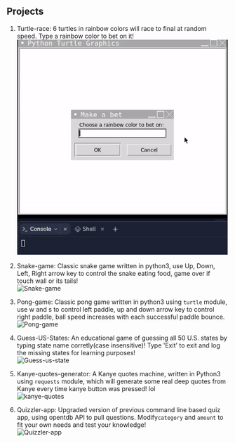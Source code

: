 ## Projects
1. Turtle-race: 6 turtles in rainbow colors will race to final at random speed. Type a rainbow color to bet on it!  
![Turtle-race](https://github.com/pserdarakin/PythonArcade-Collection/blob/main/gif/turtle-race.gif)  

2. Snake-game: Classic snake game written in python3, use Up, Down, Left, Right arrow key to control the snake eating food, game over if touch wall or its tails!  
![Snake-game](https://github.com/pserdarakin/PythonArcade-Collection/tree/main/Snake)  

3. Pong-game: Classic pong game written in python3 using `turtle` module, use w and s to control left paddle, up and down arrow key to control right paddle, ball speed increases with each successful paddle bounce.  
![Pong-game](https://github.com/pserdarakin/PythonArcade-Collection/tree/main/Pong)

4. Guess-US-States: An educational game of guessing all 50 U.S. states by typing state name corretly(case insensitive)!  Type 'Exit' to exit and log the missing states for learning purposes!  
![Guess-us-state](https://github.com/pserdarakin/PythonArcade-Collection/tree/main/US%20States%20Map%20Quiz)

5. Kanye-quotes-generator: A Kanye quotes machine, written in Python3 using `requests` module, which will generate some real deep quotes from Kanye every time kanye button was pressed! lol  
![kanye-quotes](https://github.com/pserdarakin/PythonArcade-Collection/tree/main/Kanye%20Quotes)  

6. Quizzler-app: Upgraded version of previous command line based quiz app, using opentdb API to pull questions. Modify`category` and `amount` to fit your own needs and test your knowledge!  
![Quizzler-app](https://github.com/pserdarakin/PythonArcade-Collection/tree/main/Quizzler) 
